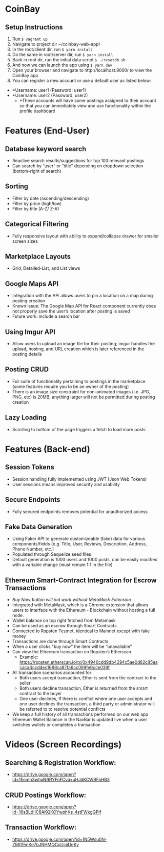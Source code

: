 # CoinBay 
## Setup Instructions
1. Run ```$ vagrant up```
2. Navigate to project dir ~/coinbay-web-app/  
3. In the root/client dir, run ```$ yarn install```
4. Do the same in root/server dir, run ```$ yarn install```
5. Back in root dir, run the initial data script ```$ ./resetdb.sh ```
6. And now we can launch the app using ```$ yarn dev```
7. Open your browser and navigate to http://localhost:8000/ to view the CoinBay app
8. You can register a new account or use a default user as listed below:
- *Username: user1 (Password: user1) 
- *Username: user2 (Password: user2)
    - *These accounts will have some postings assigned to their account so that you can immediately view and use functionality within the profile dashboard

# Features (End-User)
## Database keyword search
- Reactive search results/suggestions for top 100 relevant postings
- Can search by “user” or “title” depending on dropdown selection (bottom-right of search)

## Sorting
- Filter by date (ascending/descending)
- Filter by price (high/low)
- Filter by title (A-Z/ Z-A)

## Categorical Filtering
- Fully responsive layout with ability to expand/collapse drawer for smaller screen sizes

## Marketplace Layouts
- Grid, Detailed-List, and List views 

## Google Maps API
- Integration with the API allows users to pin a location on a map during posting creation
- Known issue: The Google Map API for React component currently does not properly save the user’s location after posting is saved
- Future work: include a search bar

## Using Imgur API
- Allow users to upload an image file for their posting; imgur handles the upload, hosting, and URL creation which is later referenced in the posting details

## Posting CRUD
- Full suite of functionality pertaining to postings in the marketplace (some features require you to be an owner of the posting) 
- There is an image size constraint for non-animated images (i.e. JPG, PNG, etc) is 20MB, anything larger will not be permitted during posting creation

## Lazy Loading
- Scrolling to bottom of the page triggers a fetch to load more posts

# Features (Back-end)
## Session Tokens 
- Session handling fully implemented using JWT (Json Web Tokens) 
- User sessions means improved security and usability

## Secure Endpoints
- Fully secured endpoints removes potential for unauthorized access

## Fake Data Generation
- Using Faker API to generate customizeable (fake) data for various components/fields (e.g. Title, User, Reviews, Description, Address, Phone Number, etc.)
- Populated through Sequelize seed files
- Default generation is 1000 users and 1000 posts, can be easily modified with a variable change (must remain 1:1 in the file)

## Ethereum Smart-Contract Integration for Escrow Transactions
- *Buy Now button will not work without MetaMask Extension*
- Integrated with MetaMask, which is a Chrome extension that allows users to interface with the Ethereum - Blockchain without hosting a full node.
- Wallet balance on top right fetched from Metamask
- Can be used as an escrow through Smart Contracts
- Connected to Ropsten Testnet, identical to Mainnet except with fake money
- Transactions are done through Smart Contracts
- When a user clicks “buy now” the item will be “unavailable”
- Can view the Ethereum transaction on Ropsten’s Etherscan
    - Example: https://ropsten.etherscan.io/tx/0x4940cdd9db4394c5ae0d82c85aacaca4ccd4ec1688ca87fa6cc099fe6cce039f
- All transaction scenarios accounted for:
    - Both users accept transaction, Ether is sent from the contract to the seller
    - Both users decline transaction, Ether is returned from the smart contract to the buyer
    - One user declines, If there is conflict where one user accepts and one user declines the transaction, a third party or administrator will be referred to to resolve potential conflicts
- We keep a full history of all transactions performed on our web app
Ethereum Wallet Balance in the NavBar is updated live when a user switches wallets or completes a transaction


# Videos (Screen Recordings)
## Searching & Registration Workflow: 
- https://drive.google.com/open?id=1Eomh3whoNRRYFnFCvqxuHJdKCWBFoHB3

## CRUD Postings Workflow:
- https://drive.google.com/open?id=16sBLdIIC8AKQKOYwphKs_4stFWkgGPif

## Transaction Workflow:
- https://drive.google.com/open?id=1N5Wsu0N-ZMG9mKe7bJNHMQCoUcjjDeKy




